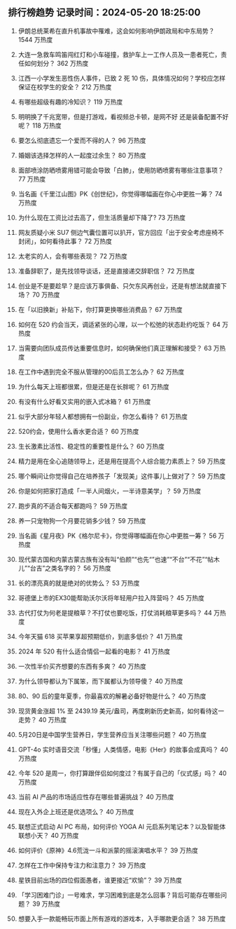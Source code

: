 
## 排行榜趋势 记录时间：2024-05-20 18:25:00
  
  1. 伊朗总统莱希在直升机事故中罹难，这会如何影响伊朗政局和中东局势？ 1544 万热度
    
  2. 大连一急救车鸣笛闯红灯和小车碰撞，救护车上一工作人员及一患者死亡，责任如何划分？ 362 万热度
    
  3. 江西一小学发生恶性伤人事件，已致 2 死 10 伤，具体情况如何？学校应怎样保证在校学生的安全？ 212 万热度
    
  4. 有哪些超级有趣的冷知识？ 119 万热度
    
  5. 明明换了千兆宽带，但是打游戏，看视频总卡顿，是网不好 还是装备配置不好呢？ 118 万热度
    
  6. 要怎么彻底遗忘一个爱而不得的人？ 96 万热度
    
  7. 婚姻该选择怎样的人一起度过余生？ 80 万热度
    
  8. 面部喷涂防晒喷雾用错可能会导致「白肺」，使用防晒喷雾有哪些注意事项？ 77 万热度
    
  9. 当名画《千里江山图》PK《创世纪》，你觉得哪幅画在你心中更胜一筹？ 74 万热度
    
  10. 为什么现在工资比过去高了，但生活质量却下降了? 73 万热度
    
  11. 网友质疑小米 SU7 侧边气囊位置可以扒开，官方回应「出于安全考虑座椅不封闭」，如何看待此事？ 72 万热度
    
  12. 太老实的人，会有哪些表现？ 72 万热度
    
  13. 准备辞职了，是先找领导谈话，还是直接递交辞职信？ 72 万热度
    
  14. 创业是不是要趁早？是应该万事俱备、只欠东风再创业，还是有想法就直接下场？ 70 万热度
    
  15. 在「以旧换新」补贴下，你打算更换哪些消费品？ 67 万热度
    
  16. 如何在 520 约会当天，调适紧张的心理，以一个松弛的状态赴约吃饭？ 64 万热度
    
  17. 当需要向团队成员传达重要信息时，如何确保他们真正理解和接受？ 63 万热度
    
  18. 在工作中遇到完全不服从管理的00后员工怎么办？ 62 万热度
    
  19. 为什么每天上班都很累，但是还是在长胖呢？ 61 万热度
    
  20. 有没有什么好看又实用的嵌入式冰箱？ 61 万热度
    
  21. 似乎大部分年轻人都想拥有一份副业，你怎么看待？ 61 万热度
    
  22. 520约会，使用什么香水更合适？ 60 万热度
    
  23. 生长激素比活性、稳定性的重要性是什么？ 60 万热度
    
  24. 精力是用在全心追随领导上，还是用在提高个人综合能力素质上？ 59 万热度
    
  25. 哪个瞬间让你觉得自己在培养孩子「发现美」这件事儿上做对了？ 59 万热度
    
  26. 你是如何把家打造成「一半人间烟火，一半诗意美学」？ 59 万热度
    
  27. 跑步真的不适合每天都跑吗？ 59 万热度
    
  28. 养一只宠物狗一个月要花销多少钱？ 59 万热度
    
  29. 当名画《星月夜》PK《格尔尼卡》，你觉得哪幅画在你心中更胜一筹？ 56 万热度
    
  30. 现代蒙古国和内蒙古蒙古族有没有叫“伯颜”“也先“”也速”“不台”“不花”“帖木儿”“台吉”之类名字的？ 56 万热度
    
  31. 长的漂亮真的就是绝对的优势么？ 53 万热度
    
  32. 哥德堡上市的EX30能帮助沃尔沃将年轻用户拉入阵营吗？ 45 万热度
    
  33. 古代打仗为何老是提粮草？不打仗也要吃饭，打仗消耗粮草更多吗？ 44 万热度
    
  34. 今年天猫 618 买苹果享超预期低价，到底多低价？ 41 万热度
    
  35. 2024 年 520 有什么适合情侣一起看的电影？ 41 万热度
    
  36. 一次性半价买齐想要的东西有多爽？ 40 万热度
    
  37. 为什么领导都认为下属笨，而下属都认为领导傻？ 40 万热度
    
  38. 80、90 后的童年夏季，你最喜欢的解暑必备好物是什么？ 40 万热度
    
  39. 现货黄金涨超 1% 至 2439.19 美元/盎司，再度刷新历史新高，如何看待这一走势？ 40 万热度
    
  40. 5月20日是中国学生营养日，学生营养应当关注哪些问题？ 40 万热度
    
  41. GPT-4o 实时语音交流「秒懂」人类情感，电影《Her》的故事会成真吗？ 40 万热度
    
  42. 今年 520 是周一，你打算跟伴侣如何度过？有属于自己的「仪式感」吗？ 40 万热度
    
  43. 当前 AI 产品的市场适应性存在哪些普遍挑战？ 40 万热度
    
  44. 现在入外企上班还是优选项么？ 40 万热度
    
  45. 联想正式启动 AI PC 布局，如何评价 YOGA AI 元启系列笔记本？以及智能体联想小天？ 40 万热度
    
  46. 如何评价《原神》4.6荒泷一斗和派蒙的摇滚演唱水平？ 39 万热度
    
  47. 怎样在工作中保持专注力和注意力？ 39 万热度
    
  48. 星铁目前出场的四位假面愚者，谁更接近“欢愉”？ 39 万热度
    
  49. 「学习困难门诊」一号难求，学习困难到底是怎么回事？背后可能存在哪些问题？ 39 万热度
    
  50. 想要入手一款能畅玩市面上所有游戏的游戏本，入手哪款更合适？ 38 万热度
    
